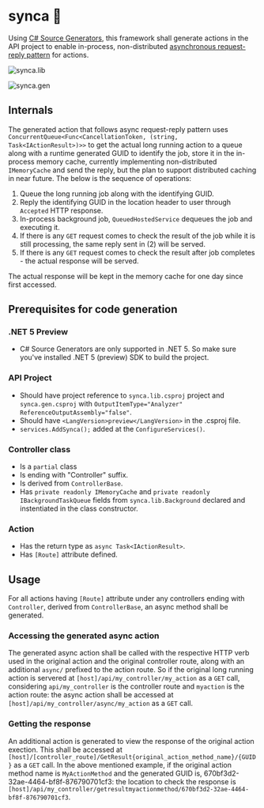 # synca 🦁
Using [C# Source Generators](https://devblogs.microsoft.com/dotnet/introducing-c-source-generators/), this framework shall generate actions in the API project to enable in-process, non-distributed [asynchronous request-reply pattern](https://docs.microsoft.com/en-us/azure/architecture/patterns/async-request-reply) for actions. 

![synca.lib](https://github.com/IshamMohamed/synca/workflows/synca.lib/badge.svg)

![synca.gen](https://github.com/IshamMohamed/synca/workflows/synca.gen/badge.svg)

## Internals
The generated action that follows async request-reply pattern uses `ConcurrentQueue<Func<CancellationToken, (string, Task<IActionResult>)>>` to get the actual long running action to a queue along with a runtime generated GUID to identify the job, store it in the in-process memory cache, currently implementing non-distributed `IMemoryCache` and send the reply, but the plan to support distributed caching in near future. The below is the sequence of operations:
1) Queue the long running job along with the identifying GUID.
2) Reply the identifying GUID in the location header to user through `Accepted` HTTP response.
3) In-process background job, `QueuedHostedService` dequeues the job and executing it.
4) If there is any `GET` request comes to check the result of the job while it is still processing, the same reply sent in (2) will be served.
5) If there is any `GET` request comes to check the result after job completes - the actual response will be served.

The actual response will be kept in the memory cache for one day since first accessed. 

## Prerequisites for code generation
### .NET 5 Preview
- C# Source Generators are only supported in .NET 5. So make sure you've installed .NET 5 (preview) SDK to build the project.
### API Project
- Should have project reference to `synca.lib.csproj` project and `synca.gen.csproj` with `OutputItemType="Analyzer" ReferenceOutputAssembly="false"`.
- Should have `<LangVersion>preview</LangVersion>` in the .csproj file.
- `services.AddSynca();` added at the `ConfigureServices()`.
### Controller class
- Is a `partial` class
- Is ending with "Controller" suffix.
- Is derived from `ControllerBase`.
- Has `private readonly IMemoryCache` and `private readonly IBackgroundTaskQueue` fields from `synca.lib.Background` declared and instentiated in the class constructor.
### Action
- Has the return type as `async Task<IActionResult>`.
- Has `[Route]` attribute defined.

## Usage
For all actions having `[Route]` attribute under any controllers ending with `Controller`, derived from `ControllerBase`, an async method shall be generated. 
### Accessing the generated async action
The generated async action shall be called with the respective HTTP verb used in the original action and the original controller route, along with an additional `async/` prefixed to the action route. So if the original long running action is servered at `[host]/api/my_controller/my_action` as a `GET` call, considering `api/my_controller` is the controller route and `myaction` is the action route: the async action shall be accessed at `[host]/api/my_controller/async/my_action` as a `GET` call.
### Getting the response
An additional action is generated to view the response of the original action exection. This shall be accessed at `[host]/[controller_route]/GetResult{original_action_method_name}/{GUID}` as a `GET` call. In the above mentioned example, if the original action method name is `MyActionMethod` and the generated GUID is, 670bf3d2-32ae-4464-bf8f-876790701cf3: the location to check the response is `[host]/api/my_controller/getresultmyactionmethod/670bf3d2-32ae-4464-bf8f-876790701cf3`. 
